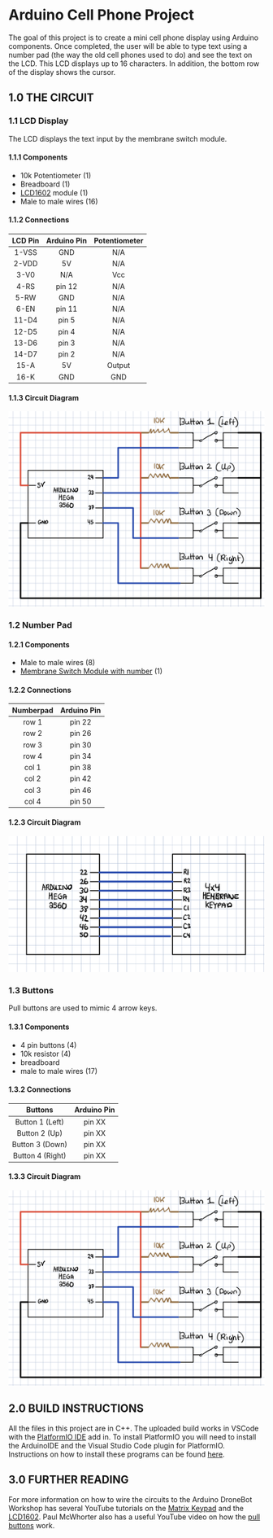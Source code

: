 # Arduino Cell Phone Project

The goal of this project is to create a mini cell phone display using Arduino components. Once completed, the user will be able to type text using a number pad (the way the old cell phones used to do) and see the text on the LCD. This LCD displays up to 16 characters. In addition, the bottom row of the display shows the cursor.

## 1.0 THE CIRCUIT
### 1.1 LCD Display
The LCD displays the text input by the membrane switch module.
#### 1.1.1 Components
- 10k Potentiometer (1)
- Breadboard (1)
- [LCD1602](https://lastminuteengineers.com/arduino-1602-character-lcd-tutorial/) module (1)
- Male to male wires (16)

#### 1.1.2 Connections
|LCD Pin|Arduino Pin|Potentiometer|
|:-------------:|:-------------:|:-------------:|
|1-VSS|GND|N/A|
|2-VDD|5V|N/A|
|3-V0|N/A|Vcc|
|4-RS|pin 12|N/A|
|5-RW|GND|N/A|
|6-EN|pin 11|N/A|
|11-D4|pin 5|N/A|
|12-D5|pin 4|N/A|
|13-D6|pin 3|N/A|
|14-D7|pin 2|N/A|
|15-A|5V|Output|
|16-K|GND|GND|

#### 1.1.3 Circuit Diagram
![LCD Circuit](https://github.com/VictoriaBuchanan/Cellphone/blob/master/photos/ButtonCircuit.jpg)

### 1.2 Number Pad

#### 1.2.1 Components
- Male to male wires (8)
- [Membrane Switch Module with number](https://lastminuteengineers.com/arduino-keypad-tutorial/) (1)

#### 1.2.2 Connections
|Numberpad|Arduino Pin|
|:-----------:|:-----------:|
|row 1|pin 22|
|row 2|pin 26|
|row 3|pin 30|
|row 4|pin 34|
|col 1|pin 38|
|col 2|pin 42|
|col 3|pin 46|
|col 4|pin 50|

#### 1.2.3 Circuit Diagram
![Membrane Numberpad Circuit](photos/NumberpadCircuit.jpg?raw=true "Membrane Numberpad Circuit")

### 1.3 Buttons

Pull buttons are used to mimic 4 arrow keys.

#### 1.3.1 Components
- 4 pin buttons (4)
- 10k resistor (4)
- breadboard
- male to male wires (17)

#### 1.3.2 Connections
|Buttons|Arduino Pin|
|:------------------:|:------------------:|
|Button 1 (Left)|pin XX|
|Button 2 (Up)|pin XX|
|Button 3 (Down)|pin XX|
|Button 4 (Right)|pin XX|

#### 1.3.3 Circuit Diagram
![Buttons Circuit](/photos/ButtonCircuit.jpg?raw=true "Buttons Circuit")

## 2.0 BUILD INSTRUCTIONS
All the files in this project are in C++. The uploaded build works in VSCode with the [PlatformIO IDE](https://platformio.org/) add in.  To install PlatformIO you will need to install the ArduinoIDE and the Visual Studio Code plugin for PlatformIO. Instructions on how to install these programs can be found [here](https://www.youtube.com/watch?v=dany7ae_0ks).

## 3.0 FURTHER READING
For more information on how to wire the circuits to the Arduino DroneBot Workshop has several YouTube tutorials on the [Matrix Keypad](https://www.youtube.com/watch?v=vl1-R6NsejM&t=1343s) and the [LCD1602](https://www.youtube.com/watch?v=wEbGhYjn4QI&t=568s). Paul McWhorter also has a useful YouTube video on how the [pull buttons](https://www.youtube.com/watch?v=AgQW81zzR18) work.
